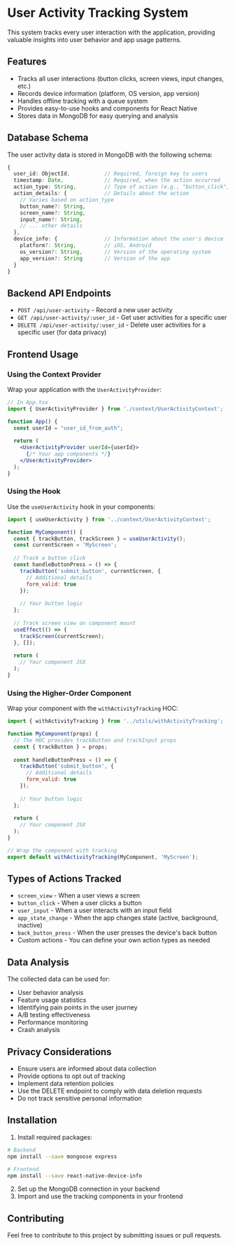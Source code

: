 # User Activity Tracking System

This system tracks every user interaction with the application, providing valuable insights into user behavior and app usage patterns.

## Features

- Tracks all user interactions (button clicks, screen views, input changes, etc.)
- Records device information (platform, OS version, app version)
- Handles offline tracking with a queue system
- Provides easy-to-use hooks and components for React Native
- Stores data in MongoDB for easy querying and analysis

## Database Schema

The user activity data is stored in MongoDB with the following schema:

```typescript
{
  user_id: ObjectId,           // Required, foreign key to users
  timestamp: Date,             // Required, when the action occurred
  action_type: String,         // Type of action (e.g., "button_click", "navigation")
  action_details: {            // Details about the action
    // Varies based on action_type
    button_name?: String,
    screen_name?: String,
    input_name?: String,
    // ... other details
  },
  device_info: {               // Information about the user's device
    platform?: String,         // iOS, Android
    os_version?: String,       // Version of the operating system
    app_version?: String       // Version of the app
  }
}
```

## Backend API Endpoints

- `POST /api/user-activity` - Record a new user activity
- `GET /api/user-activity/:user_id` - Get user activities for a specific user
- `DELETE /api/user-activity/:user_id` - Delete user activities for a specific user (for data privacy)

## Frontend Usage

### Using the Context Provider

Wrap your application with the `UserActivityProvider`:

```jsx
// In App.tsx
import { UserActivityProvider } from './context/UserActivityContext';

function App() {
  const userId = "user_id_from_auth";
  
  return (
    <UserActivityProvider userId={userId}>
      {/* Your app components */}
    </UserActivityProvider>
  );
}
```

### Using the Hook

Use the `useUserActivity` hook in your components:

```jsx
import { useUserActivity } from '../context/UserActivityContext';

function MyComponent() {
  const { trackButton, trackScreen } = useUserActivity();
  const currentScreen = 'MyScreen';
  
  // Track a button click
  const handleButtonPress = () => {
    trackButton('submit_button', currentScreen, { 
      // Additional details
      form_valid: true 
    });
    
    // Your button logic
  };
  
  // Track screen view on component mount
  useEffect(() => {
    trackScreen(currentScreen);
  }, []);
  
  return (
    // Your component JSX
  );
}
```

### Using the Higher-Order Component

Wrap your component with the `withActivityTracking` HOC:

```jsx
import { withActivityTracking } from '../utils/withActivityTracking';

function MyComponent(props) {
  // The HOC provides trackButton and trackInput props
  const { trackButton } = props;
  
  const handleButtonPress = () => {
    trackButton('submit_button', { 
      // Additional details
      form_valid: true 
    });
    
    // Your button logic
  };
  
  return (
    // Your component JSX
  );
}

// Wrap the component with tracking
export default withActivityTracking(MyComponent, 'MyScreen');
```

## Types of Actions Tracked

- `screen_view` - When a user views a screen
- `button_click` - When a user clicks a button
- `user_input` - When a user interacts with an input field
- `app_state_change` - When the app changes state (active, background, inactive)
- `back_button_press` - When the user presses the device's back button
- Custom actions - You can define your own action types as needed

## Data Analysis

The collected data can be used for:

- User behavior analysis
- Feature usage statistics
- Identifying pain points in the user journey
- A/B testing effectiveness
- Performance monitoring
- Crash analysis

## Privacy Considerations

- Ensure users are informed about data collection
- Provide options to opt out of tracking
- Implement data retention policies
- Use the DELETE endpoint to comply with data deletion requests
- Do not track sensitive personal information

## Installation

1. Install required packages:

```bash
# Backend
npm install --save mongoose express

# Frontend
npm install --save react-native-device-info
```

2. Set up the MongoDB connection in your backend
3. Import and use the tracking components in your frontend

## Contributing

Feel free to contribute to this project by submitting issues or pull requests. 
